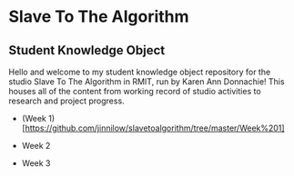 # Slave To The Algorithm 

## Student Knowledge Object

Hello and welcome to my student knowledge object repository for the studio Slave To The Algorithm in RMIT, run by Karen Ann Donnachie! This houses all of the content from working record of studio activities to research and project progress.

* (Week 1)[https://github.com/jinnilow/slavetoalgorithm/tree/master/Week%201]

* Week 2

* Week 3
